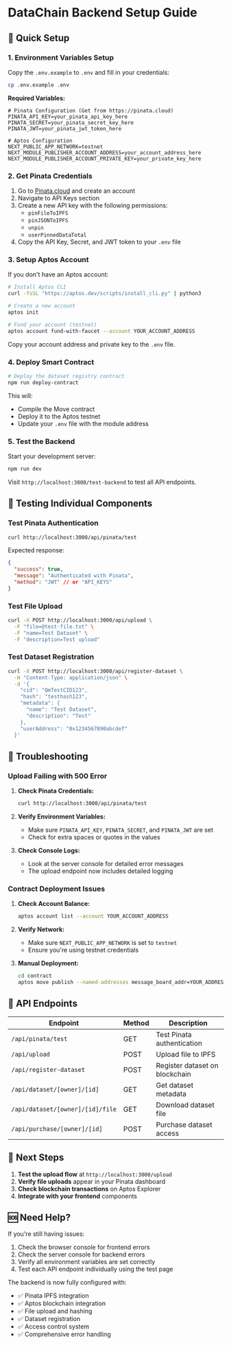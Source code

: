 # DataChain Backend Setup Guide

## 🚀 Quick Setup

### 1. Environment Variables Setup

Copy the `.env.example` to `.env` and fill in your credentials:

```bash
cp .env.example .env
```

**Required Variables:**

```env
# Pinata Configuration (Get from https://pinata.cloud)
PINATA_API_KEY=your_pinata_api_key_here
PINATA_SECRET=your_pinata_secret_key_here
PINATA_JWT=your_pinata_jwt_token_here

# Aptos Configuration
NEXT_PUBLIC_APP_NETWORK=testnet
NEXT_MODULE_PUBLISHER_ACCOUNT_ADDRESS=your_account_address_here
NEXT_MODULE_PUBLISHER_ACCOUNT_PRIVATE_KEY=your_private_key_here
```

### 2. Get Pinata Credentials

1. Go to [Pinata.cloud](https://pinata.cloud) and create an account
2. Navigate to API Keys section
3. Create a new API key with the following permissions:
   - `pinFileToIPFS`
   - `pinJSONToIPFS` 
   - `unpin`
   - `userPinnedDataTotal`
4. Copy the API Key, Secret, and JWT token to your `.env` file

### 3. Setup Aptos Account

If you don't have an Aptos account:

```bash
# Install Aptos CLI
curl -fsSL "https://aptos.dev/scripts/install_cli.py" | python3

# Create a new account
aptos init

# Fund your account (testnet)
aptos account fund-with-faucet --account YOUR_ACCOUNT_ADDRESS
```

Copy your account address and private key to the `.env` file.

### 4. Deploy Smart Contract

```bash
# Deploy the dataset registry contract
npm run deploy-contract
```

This will:
- Compile the Move contract
- Deploy it to the Aptos testnet
- Update your `.env` file with the module address

### 5. Test the Backend

Start your development server:

```bash
npm run dev
```

Visit `http://localhost:3000/test-backend` to test all API endpoints.

## 🧪 Testing Individual Components

### Test Pinata Authentication

```bash
curl http://localhost:3000/api/pinata/test
```

Expected response:
```json
{
  "success": true,
  "message": "Authenticated with Pinata",
  "method": "JWT" // or "API_KEYS"
}
```

### Test File Upload

```bash
curl -X POST http://localhost:3000/api/upload \
  -F "file=@test-file.txt" \
  -F "name=Test Dataset" \
  -F "description=Test upload"
```

### Test Dataset Registration

```bash
curl -X POST http://localhost:3000/api/register-dataset \
  -H "Content-Type: application/json" \
  -d '{
    "cid": "QmTestCID123",
    "hash": "testhash123",
    "metadata": {
      "name": "Test Dataset",
      "description": "Test"
    },
    "userAddress": "0x1234567890abcdef"
  }'
```

## 🔧 Troubleshooting

### Upload Failing with 500 Error

1. **Check Pinata Credentials:**
   ```bash
   curl http://localhost:3000/api/pinata/test
   ```

2. **Verify Environment Variables:**
   - Make sure `PINATA_API_KEY`, `PINATA_SECRET`, and `PINATA_JWT` are set
   - Check for extra spaces or quotes in the values

3. **Check Console Logs:**
   - Look at the server console for detailed error messages
   - The upload endpoint now includes detailed logging

### Contract Deployment Issues

1. **Check Account Balance:**
   ```bash
   aptos account list --account YOUR_ACCOUNT_ADDRESS
   ```

2. **Verify Network:**
   - Make sure `NEXT_PUBLIC_APP_NETWORK` is set to `testnet`
   - Ensure you're using testnet credentials

3. **Manual Deployment:**
   ```bash
   cd contract
   aptos move publish --named-addresses message_board_addr=YOUR_ADDRESS --private-key YOUR_PRIVATE_KEY --url https://fullnode.testnet.aptoslabs.com
   ```

## 📁 API Endpoints

| Endpoint | Method | Description |
|----------|--------|-------------|
| `/api/pinata/test` | GET | Test Pinata authentication |
| `/api/upload` | POST | Upload file to IPFS |
| `/api/register-dataset` | POST | Register dataset on blockchain |
| `/api/dataset/[owner]/[id]` | GET | Get dataset metadata |
| `/api/dataset/[owner]/[id]/file` | GET | Download dataset file |
| `/api/purchase/[owner]/[id]` | POST | Purchase dataset access |

## 🎯 Next Steps

1. **Test the upload flow** at `http://localhost:3000/upload`
2. **Verify file uploads** appear in your Pinata dashboard
3. **Check blockchain transactions** on Aptos Explorer
4. **Integrate with your frontend** components

## 🆘 Need Help?

If you're still having issues:

1. Check the browser console for frontend errors
2. Check the server console for backend errors
3. Verify all environment variables are set correctly
4. Test each API endpoint individually using the test page

The backend is now fully configured with:
- ✅ Pinata IPFS integration
- ✅ Aptos blockchain integration  
- ✅ File upload and hashing
- ✅ Dataset registration
- ✅ Access control system
- ✅ Comprehensive error handling